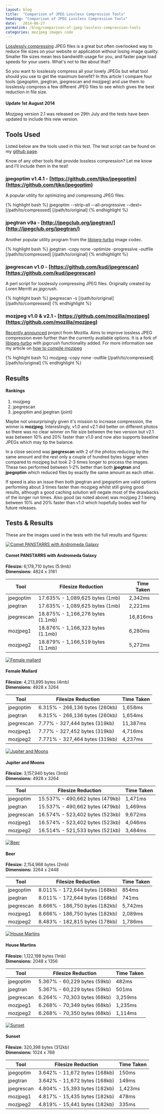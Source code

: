 ```yaml
---
layout: blog
title:  "Comparison of JPEG Lossless Compression Tools"
heading: "Comparison of JPEG Lossless Compression Tools"
date:   2014-06-27
permalink: /blog/comparison-of-jpeg-lossless-compression-tools
categories: mozjpeg images code
---
```


[Losslessly compressing](http://en.wikipedia.org/wiki/Lossless_compression) JPEG files is a great but often
overlooked way to reduce file sizes on your website or application without losing image quality. Smaller file
sizes mean less bandwidth usage for you, and faster page load speeds for your users. What's not to like about that?

So you want to losslessly compress all your lovely JPEGs but what tool should you use to get the maximum benefit?
In this article I compare four tools (jpegoptim, jpegtran, jpegrescan and mozjpeg) and use them to losslessly compress a few
different JPEG files to see which gives the best reduction in file size.

<!--break-->

<div class="well well-sm update">
	<h4>Update 1st August 2014</h4>
	<p>Mozjpeg version 2.1 was released on 29th July and the tests have been updated to include this new version.</p>
</div>

## Tools Used

Listed below are the tools used in this test. The test script can be found on my [github page](https://github.com/wrakky/lossless-jpeg-comparison).

Know of any other tools that provide lossless compression? Let me know and I'll include them in the test!

### jpegoptim v1.4.1 - [https://github.com/tjko/jpegoptim](https://github.com/tjko/jpegoptim)

A popular utility for optimizing and compressing JPEG files.

{% highlight bash %}
jpegoptim --strip-all --all-progressive --dest=[/path/to/compressed] [/path/to/original]
{% endhighlight %}

### jpegtran v9a - [http://jpegclub.org/jpegtran/](http://jpegclub.org/jpegtran/)

Another popular utility program from the [libjpeg-turbo](http://libjpeg-turbo.virtualgl.org/) image codec.

{% highlight bash %}
jpegtran -copy none -optimize -progressive -outfile [/path/to/compressed] [/path/to/original]
{% endhighlight %}

### jpegrescan v1.0 - [https://github.com/kud/jpegrescan](https://github.com/kud/jpegrescan)

A perl script for losslessly compressing JPEG files. Originally created by Loren Merritt as *jpgcrush*.

{% highlight bash %}
jpegrescan -s [/path/to/original] [/path/to/compressed]
{% endhighlight %}

### mozjpeg v1.0 &amp; v2.1 - [https://github.com/mozilla/mozjpeg](https://github.com/mozilla/mozjpeg)

[Recently announced](https://blog.mozilla.org/research/2014/03/05/introducing-the-mozjpeg-project/) project from
Mozilla. Aims to improve lossless JPEG compression even further than the currently available options. It is a fork of
[libjpeg-turbo](http://libjpeg-turbo.virtualgl.org/) with jpgcrush functionality added. For more information
see my article on [how to compile mozjpeg](/blog/how-to-install-mozjpeg)

{% highlight bash %}
mozjpeg -copy none -outfile [/path/to/compressed] [/path/to/original]
{% endhighlight %}

## Results

#### Rankings

1. mozjpeg
2. jpegrescan
3. jpegoptim and jpegtran (joint)

Maybe not unsurprisingly given it's mission to increase compression, the winner is <strong>mozjpeg</strong>. Interestingly,
v1.0 and v2.1 did better on different photos so there was no clear winner on file size between the two version but v2.1
was between 10% and 20% faster than v1.0 and now also supports baseline JPEGs which may tip the balance.

In a close second was <strong>jpegrescan</strong> with 2 of the photos reducing by the same amount and the rest only a couple
of hundred bytes bigger when compared to mozjpeg but took 2-3 times longer to process the images. These two performed
between 1-2% better than both <strong>jpegtran</strong> and <strong>jpegoptim</strong> which reduced files by exactly the
same amount as each other.

If speed is also an issue then both jpegtran and jpegoptim are valid options performing about 3 times faster than mozjpeg
whilst still giving good results, although a good caching solution will negate most of the drawbacks of the longer run times.
Also good (as noted above) was mozjpeg 2.1 being between 10% and 20% faster than v1.0 which hopefully bodes well for future releases.

## Tests &amp; Results

<p>
	These are the images used in the tests with the full results and figures:
</p>

<!-- Comet -->
<div class="media">
	<a class="pull-left" href="https://www.flickr.com/photos/16120271@N03/8608708499/">
		<img class="media-object" src="https://farm9.staticflickr.com/8245/8608708499_0e457569c6_t.jpg" alt="Comet PANSTARRS with Andromeda Galaxy">
	</a>
	<div class="media-body">
		<h4 class="media-heading">Comet PANSTARRS with Andromeda Galaxy</h4>
		<strong>Filesize: </strong>6,178,710 bytes (5.9mb)<br>
		<strong>Dimensions:</strong> 4824 x 3161
	</div>
</div>
<table class="table">
	<thead>
		<tr><th>Tool</th><th>Filesize Reduction</th><th>Time Taken</th></tr>
	</thead>
	<tbody>
		<tr><td>jpegoptim</td><td>17.635% - 1,089,625 bytes (1mb)</td><td>2,342ms</td></tr>
		<tr><td>jpegtran</td><td>17.635% - 1,089,625 bytes (1mb)</td><td>2,221ms</td></tr>
		<tr><td>jpegrescan</td><td>18.875% - 1,166,276 bytes (1.1mb)</td><td>16,816ms</td></tr>
		<tr><td>mozjpeg1</td><td>18.876% - 1,166,323 bytes (1.1mb)</td><td>6,280ms</td></tr>
		<tr><td>mozjpeg2</td><td class="success">18.879% - 1,166,519 bytes (1.1mb)</td><td>5,272ms</td></tr>
	</tbody>
</table>

<!-- Duck -->
<div class="media">
	<a class="pull-left" href="https://www.flickr.com/photos/16120271@N03/6834383270/">
		<img class="media-object" src="https://farm8.staticflickr.com/7209/6834383270_3b01cceeeb_t.jpg" alt="Female mallard">
	</a>
	<div class="media-body">
		<h4 class="media-heading">Female Mallard</h4>
		<strong>Filesize: </strong>4,213,895 bytes (4mb)<br>
		<strong>Dimensions:</strong> 4928 x 3264
	</div>
</div>
<table class="table">
	<thead>
		<tr><th>Tool</th><th>Filesize Reduction</th><th>Time Taken</th></tr>
	</thead>
	<tbody>
		<tr><td>jpegoptim</td><td>6.315% - 266,136 bytes (260kb)</td><td>1,658ms</td></tr>
		<tr><td>jpegtran</td><td>6.315% - 266,136 bytes (260kb)</td><td>1,654ms</td></tr>
		<tr><td>jpegrescan</td><td>7.77% - 327,444 bytes (319kb)</td><td>11,387ms</td></tr>
		<tr><td>mozjpeg1</td><td>7.77% - 327,452 bytes (319kb)</td><td>4,716ms</td></tr>
		<tr><td>mozjpeg2</td><td class="success">7.771% - 327,464 bytes (319kb)</td><td>4,237ms</td></tr>
	</tbody>
</table>

<!-- Jupiter -->
<div class="media">
	<a class="pull-left" href="https://www.flickr.com/photos/16120271@N03/13376784453/">
		<img class="media-object" src="https://farm8.staticflickr.com/7226/13376784453_0ba6fcef3f_t.jpg" alt="Jupiter and Moons">
	</a>
	<div class="media-body">
		<h4 class="media-heading">Jupiter and Moons</h4>
		<strong>Filesize: </strong>3,157,940 bytes (3mb)<br>
		<strong>Dimensions:</strong> 4928 x 3264
	</div>
</div>
<table class="table">
	<thead>
		<tr><th>Tool</th><th>Filesize Reduction</th><th>Time Taken</th></tr>
	</thead>
	<tbody>
		<tr><td>jpegoptim</td><td>15.537% - 490,662 bytes (479kb)</td><td>1,471ms</td></tr>
		<tr><td>jpegtran</td><td>15.537% - 490,662 bytes (479kb)</td><td>1,469ms</td></tr>
		<tr><td>jpegrescan</td><td class="success">16.574% - 523,402 bytes (523kb)</td><td>9,672ms</td></tr>
		<tr><td>mozjpeg1</td><td class="success">16.574% - 523,402 bytes (523kb)</td><td>4,046ms</td></tr>
		<tr><td>mozjpeg2</td><td>16.514% - 521,533 bytes (521kb)</td><td>3,484ms</td></tr>
	</tbody>
</table>

<!-- Beer -->
<div class="media">
	<a class="pull-left" href="https://www.flickr.com/photos/16120271@N03/14181107726/">
		<img class="media-object" src="https://farm3.staticflickr.com/2920/14181107726_ac9e7d739d_t.jpg" alt="Beer">
	</a>
	<div class="media-body">
		<h4 class="media-heading">Beer</h4>
		<strong>Filesize: </strong>2,154,968 bytes (2mb)<br>
		<strong>Dimensions:</strong> 3264 x 2448
	</div>
</div>
<table class="table">
	<thead>
		<tr><th>Tool</th><th>Filesize Reduction</th><th>Time Taken</th></tr>
	</thead>
	<tbody>
		<tr><td>jpegoptim</td><td>8.011% - 172,644 bytes (168kb)</td><td>854ms</td></tr>
		<tr><td>jpegtran</td><td>8.011% - 172,644 bytes (168kb)</td><td>741ms</td></tr>
		<tr><td>jpegrescan</td><td class="success">8.666% - 186,750 bytes (182kb)</td><td>5,742ms</td></tr>
		<tr><td>mozjpeg1</td><td class="success">8.666% - 186,750 bytes (182kb)</td><td>2,089ms</td></tr>
		<tr><td>mozjpeg2</td><td>8.483% - 182,815 bytes (178kb)</td><td>1,786ms</td></tr>
	</tbody>
</table>

<!-- House Martins -->
<div class="media">
	<a class="pull-left" href="https://www.flickr.com/photos/16120271@N03/7272580786/">
		<img class="media-object" src="https://farm8.staticflickr.com/7231/7272580786_06d364cb65_t.jpg" alt="House Martins">
	</a>
	<div class="media-body">
		<h4 class="media-heading">House Martins</h4>
		<strong>Filesize: </strong>1,122,198 bytes (1mb)<br>
		<strong>Dimensions:</strong> 2048 x 1356
	</div>
</div>
<table class="table">
	<thead>
		<tr><th>Tool</th><th>Filesize Reduction</th><th>Time Taken</th></tr>
	</thead>
	<tbody>
		<tr><td>jpegoptim</td><td>5.367% - 60,229 bytes (59kb)</td><td>482ms</td></tr>
		<tr><td>jpegtran</td><td>5.367% - 60,229 bytes (59kb)</td><td>501ms</td></tr>
		<tr><td>jpegrescan</td><td>6.264% - 70,303 bytes (68kb)</td><td>3,259ms</td></tr>
		<tr><td>mozjpeg1</td><td>6.268% - 70,349 bytes (68kb)</td><td>1,235ms</td></tr>
		<tr><td>mozjpeg2</td><td class="success">6.268% - 70,350 bytes (68kb)</td><td>1,114ms</td></tr>
	</tbody>
</table>

<!-- Sunset -->
<div class="media">
	<a class="pull-left" href="https://www.flickr.com/photos/16120271@N03/6613482555/">
		<img class="media-object" src="https://farm8.staticflickr.com/7168/6613482555_23492c5dc0_t.jpg" alt="Sunset">
	</a>
	<div class="media-body">
		<h4 class="media-heading">Sunset</h4>
		<strong>Filesize: </strong>320,398 bytes (312kb)<br>
		<strong>Dimensions:</strong> 1024 x 768
	</div>
</div>
<table class="table">
	<thead>
		<tr><th>Tool</th><th>Filesize Reduction</th><th>Time Taken</th></tr>
	</thead> 
	<tbody>
		<tr><td>jpegoptim</td><td>3.642% - 11,672 bytes (168kb)</td><td>150ms</td></tr>
		<tr><td>jpegtran</td><td>3.642% - 11,672 bytes (168kb)</td><td>149ms</td></tr>
		<tr><td>jpegrescan</td><td>4.804% - 15,393 bytes (182kb)</td><td>1,423ms</td></tr>
		<tr><td>mozjpeg1</td><td>4.817% - 15,435 bytes (182kb)</td><td>478ms</td></tr>
		<tr><td>mozjpeg2</td><td class="success">4.819% - 15,441 bytes (182kb)</td><td>335ms</td></tr>
	</tbody>
</table>